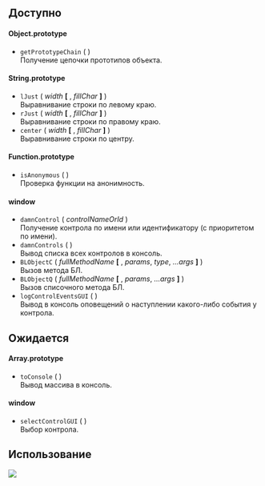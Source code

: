 Доступно
---
#### Object.prototype ####
*   `getPrototypeChain` ( )  
    Получение цепочки прототипов объекта.

#### String.prototype ####
*   `lJust` ( _width_ **[** , _fillChar_ **]** )  
    Выравнивание строки по левому краю.
*   `rJust` ( _width_ **[** , _fillChar_ **]** )  
    Выравнивание строки по правому краю.
*   `center` ( _width_ **[** , _fillChar_ **]** )  
    Выравнивание строки по центру.

#### Function.prototype ####
*   `isAnonymous` ( )  
    Проверка функции на анонимность.

#### window ####
*   `damnControl` ( _controlNameOrId_ )  
    Получение контрола по имени или идентификатору (с приоритетом по имени).
*   `damnControls` ( )  
    Вывод списка всех контролов в консоль.
*   `BLObjectC` ( _fullMethodName_ **[** , _params_, _type_, _...args_ **]** )  
    Вызов метода БЛ.
*   `BLObjectQ` ( _fullMethodName_ **[** , _params_, _...args_ **]** )  
    Вызов списочного метода БЛ.
*   `logControlEventsGUI` ( )  
    Вывод в консоль оповещений о наступлении какого-либо события у контрола.

Ожидается
---
#### Array.prototype ####
*   `toConsole` ( )  
    Вывод массива в консоль.

#### window ####
*   `selectControlGUI` ( )  
    Выбор контрола.

Использование
---
![](http://puu.sh/4GTgP.jpg)
